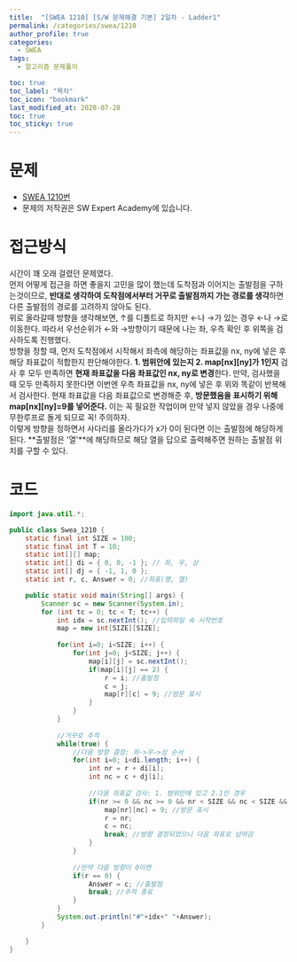 ```yaml
---
title:  "[SWEA 1210] [S/W 문제해결 기본] 2일차 - Ladder1"
permalink: /categories/swea/1210
author_profile: true
categories:
  - SWEA
tags:
  - 알고리즘 문제풀이

toc: true
toc_label: "목차"
toc_icon: "bookmark"
last_modified_at: 2020-07-28
toc: true
toc_sticky: true
---
```

# 문제
* [SWEA 1210번](https://swexpertacademy.com/main/code/problem/problemDetail.do?contestProbId=AV14ABYKADACFAYh)
* 문제의 저작권은 SW Expert Academy에 있습니다.  

# 접근방식 
 시간이 꽤 오래 걸렸던 문제였다.  
 먼저 어떻게 접근을 하면 좋을지 고민을 많이 했는데 도착점과 이어지는 출발점을 구하는것이므로, **반대로 생각하여 도착점에서부터 거꾸로 출발점까지 가는 경로를 생각**하면 다른 출발점의 경로를 고려하지 않아도 된다.  
 위로 올라갈때 방향을 생각해보면, ↑를 디폴트로 하지만 ←나 →가 있는 경우 ←나 →로 이동한다. 따라서 우선순위가 ←와 →방향이기 때문에 나는 좌, 우측 확인 후 위쪽을 검사하도록 진행했다.  
 방향을 정할 때, 먼저 도착점에서 시작해서 좌측에 해당하는 좌표값을 nx, ny에 넣은 후 해당 좌표값이 적합한지 판단해야한다. **1. 범위안에 있는지 2. map[nx][ny]가 1인지** 검사 후 모두 만족하면 **현재 좌표값을 다음 좌표값인 nx, ny로 변경**한다. 만약, 검사했을 때 모두 만족하지 못한다면 이번엔 우측 좌표값을 nx, ny에 넣은 후 위와 똑같이 반복해서 검사한다. 현재 좌표값을 다음 좌표값으로 변경해준 후, **방문했음을 표시하기 위해 map[nx][ny]=9를 넣어준다.** 이는 꼭 필요한 작업이며 만약 넣지 않았을 경우 나중에 무한루프로 돌게 되므로 꼭! 주의하자.  
 이렇게 방향을 정하면서 사다리를 올라가다가 x가 0이 된다면 이는 출발점에 해당하게 된다. **출발점은 '열'**에 해당하므로 해당 열을 답으로 출력해주면 원하는 출발점 위치를 구할 수 있다.  


# 코드
```java
import java.util.*;

public class Swea_1210 {
	static final int SIZE = 100;
	static final int T = 10;
	static int[][] map;
	static int[] di = { 0, 0, -1 }; // 좌, 우, 상
	static int[] dj = { -1, 1, 0 };
	static int r, c, Answer = 0; //좌표(행, 열)

	public static void main(String[] args) {
		Scanner sc = new Scanner(System.in);
		for (int tc = 0; tc < T; tc++) {
			int idx = sc.nextInt(); //입력파일 속 시작번호
			map = new int[SIZE][SIZE];
			
			for(int i=0; i<SIZE; i++) {
				for(int j=0; j<SIZE; j++) {
					map[i][j] = sc.nextInt();
					if(map[i][j] == 2) {
						r = i; //출발점
						c = j;
						map[r][c] = 9; //방문 표시
					}
				}
			}
			
			//거꾸로 추적
			while(true) {
				//다음 방향 결정: 좌->우->상 순서
				for(int i=0; i<di.length; i++) {
					int nr = r + di[i];
					int nc = c + dj[i];
					
					//다음 좌표값 검사: 1. 범위안에 있고 2.1인 경우
					if(nr >= 0 && nc >= 0 && nr < SIZE && nc < SIZE && map[nr][nc] == 1 ) {
						map[nr][nc] = 9; //방문 표시
						r = nr;
						c = nc;
						break; //방향 결정되었으니 다음 좌표로 넘어감
					}
				}
				
				//만약 다음 방향이 0이면
				if(r == 0) {
					Answer = c; //출발점
					break; //추적 종료
				}
			}
			System.out.println("#"+idx+" "+Answer);
		}

	}
}
```